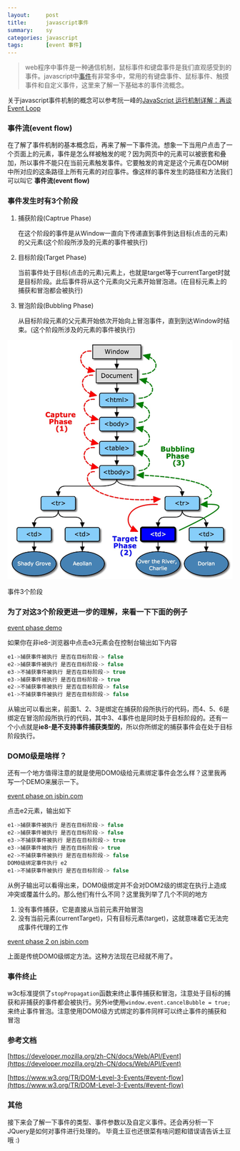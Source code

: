 ```yaml
---
layout:     post
title:      javascript事件
summary:    sy
categories: javascript
tags:       [event 事件]
---
```


> web程序中事件是一种通信机制，鼠标事件和键盘事件是我们直观感受到的事件。javascript中[事件](https://developer.mozilla.org/zh-CN/docs/Web/API/Event)有非常多中，常用的有键盘事件、鼠标事件、触摸事件和自定义事件，这里来了解一下基础本的事件流概念。

关于javascript事件机制的概念可以参考阮一峰的[JavaScript 运行机制详解：再谈Event Loop](http://www.ruanyifeng.com/blog/2014/10/event-loop.html)

### 事件流(event flow)

在了解了事件机制的基本概念后，再来了解一下事件流。想象一下当用户点击了一个页面上的元素，事件是怎么样被触发的呢？因为网页中的元素可以被嵌套和叠加，所以事件不能只在当前元素触发事件。它要触发的肯定是这个元素在DOM树中所对应的这条路径上所有元素的对应事件。像这样的事件发生的路径和方法我们可以叫它 **事件流(event flow)**


### 事件发生时有3个阶段

1.  捕获阶段(Captrue Phase)

    在这个阶段的事件是从Window一直向下传递直到事件到达目标(点击的元素)的父元素(这个阶段所涉及的元素的事件被执行)

2.  目标阶段(Target Phase)

    当前事件处于目标(点击的元素)元素上，也就是target等于currentTarget时就是目标阶段。此后事件将从这个元素向父元素开始冒泡进。(在目标元素上的捕获和冒泡都会被执行)

3.  冒泡阶段(Bubbling Phase)

    从目标阶段元素的父元素开始依次开始向上冒泡事件，直到到达Window时结束。(这个阶段所涉及的元素的事件被执行)

![phase](/resource/event/phase.png)
<p class="tac">事件3个阶段</p>


### 为了对这3个阶段更进一步的理解，来看一下下面的例子

<a class="jsbin-embed" href="http://jsbin.com/yanubi/45/embed?html,js,output">event phase demo</a><script src="http://static.jsbin.com/js/embed.min.js?3.35.11"></script>

如果你在非ie8-浏览器中点击e3元素会在控制台输出如下内容

```javascript
e1->捕获事件被执行 是否在目标阶段-> false
e2->捕获事件被执行 是否在目标阶段-> false
e3->不捕获事件被执行 是否在目标阶段-> true
e3->捕获事件被执行 是否在目标阶段-> true
e2->不捕获事件被执行 是否在目标阶段-> false
e1->不捕获事件被执行 是否在目标阶段-> false
```

从输出可以看出来，前面1、2、3是绑定在捕获阶段所执行的代码，而4、5、6是绑定在冒泡阶段所执行的代码，其中3、4事件也是同时处于目标阶段的。还有一个小点就是**ie8-是不支持事件捕获类型的**，所以你所绑定的捕获事件会在处于目标阶段执行。


### DOM0级是啥样？

还有一个地方值得注意的就是使用DOM0级给元素绑定事件会怎么样？这里我再写一个DEMO来展示一下。



<a class="jsbin-embed" href="http://jsbin.com/xodecuj/embed">event phase on jsbin.com</a><script src="http://static.jsbin.com/js/embed.min.js?3.35.11"></script>

点击e2元素，输出如下

```javascript
e1->捕获事件被执行 是否在目标阶段-> false
e2->捕获事件被执行 是否在目标阶段-> false
e3->不捕获事件被执行 是否在目标阶段-> true
e3->捕获事件被执行 是否在目标阶段-> true
e2->不捕获事件被执行 是否在目标阶段-> false
DOM0级绑定事件执行 e2
e1->不捕获事件被执行 是否在目标阶段-> false
```

从例子输出可以看得出来，DOM0级绑定并不会对DOM2级的绑定在执行上造成冲突或覆盖什么的。那么他们有什么不同？这里我列举了几个不同的地方

1. 没有事件捕获，它是直接从当前元素开始冒泡
2. 没有当前元素(currentTarget)，只有目标元素(target)，这就意味着它无法完成事件代理的工作

<a class="jsbin-embed" href="http://jsbin.com/newuhi/embed">event phase 2 on jsbin.com</a><script src="http://static.jsbin.com/js/embed.min.js?3.35.11"></script>

上面是传统DOM0级绑定方法。这种方法现在已经就不用了。


### 事件终止

w3c标准提供了`stopPropagation`函数来终止事件捕获和冒泡，注意处于目标的捕获和非捕获的事件都会被执行。另外ie使用`window.event.cancelBubble = true;`来终止事件冒泡。注意使用DOM0级方式绑定的事件同样可以终止事件的捕获和冒泡


### 参考文档

[https://developer.mozilla.org/zh-CN/docs/Web/API/Event](https://developer.mozilla.org/zh-CN/docs/Web/API/Event)

[https://www.w3.org/TR/DOM-Level-3-Events/#event-flow](https://www.w3.org/TR/DOM-Level-3-Events/#event-flow)

### 其他

接下来会了解一下事件的类型、事件参数以及自定义事件。还会再分析一下JQuery是如何对事件进行处理的。 毕竟土豆也还很菜有啥问题和错误请告诉土豆哦 :)
